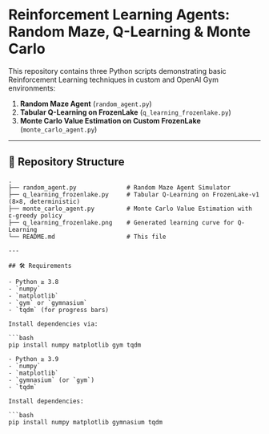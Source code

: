 # Reinforcement Learning Agents: Random Maze, Q-Learning & Monte Carlo

This repository contains three Python scripts demonstrating basic Reinforcement Learning techniques in custom and OpenAI Gym environments:

1. **Random Maze Agent** (`random_agent.py`)  
2. **Tabular Q-Learning on FrozenLake** (`q_learning_frozenlake.py`)  
3. **Monte Carlo Value Estimation on Custom FrozenLake** (`monte_carlo_agent.py`)  

---

## 📂 Repository Structure

```text
.
├── random_agent.py              # Random Maze Agent Simulator
├── q_learning_frozenlake.py     # Tabular Q-Learning on FrozenLake-v1 (8×8, deterministic)
├── monte_carlo_agent.py         # Monte Carlo Value Estimation with ε-greedy policy
├── q_learning_frozenlake.png    # Generated learning curve for Q-Learning
└── README.md                    # This file

---

## 🛠️ Requirements

- Python ≥ 3.8  
- `numpy`  
- `matplotlib`  
- `gym` or `gymnasium`  
- `tqdm` (for progress bars)  

Install dependencies via:

```bash
pip install numpy matplotlib gym tqdm

- Python ≥ 3.9  
- `numpy`  
- `matplotlib`  
- `gymnasium` (or `gym`)  
- `tqdm`  

Install dependencies:

```bash
pip install numpy matplotlib gymnasium tqdm
